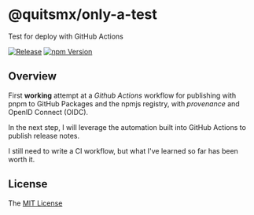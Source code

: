 # @quitsmx/only-a-test

Test for deploy with GitHub Actions

[![Release][release-badge]][release-url]
[![npm Version][npm-badge]][npm-url]

## Overview

First **working** attempt at a _Github Actions_ workflow for publishing with pnpm to GitHub Packages and the npmjs registry, with _provenance_ and OpenID Connect (OIDC).

In the next step, I will leverage the automation built into GitHub Actions to publish release notes.

I still need to write a CI workflow, but what I've learned so far has been worth it.

## License

The [MIT License](LICENSE)

[release-badge]: https://github.com/quitsmx/test1/actions/workflows/release.yml/badge.svg
[release-url]: https://github.com/quitsmx/test1/actions/workflows/release.yml
[npm-badge]: https://img.shields.io/npm/v/@quitsmx/only-a-test.svg
[npm-url]: https://www.npmjs.com/package/@quitsmx/only-a-test

